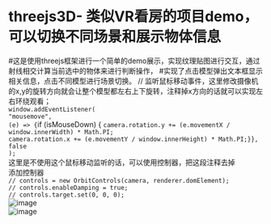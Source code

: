 # threejs3D- 类似VR看房的项目demo，可以切换不同场景和展示物体信息  
#这是使用threejs框架进行一个简单的demo展示，实现纹理贴图进行交互，通过射线相交计算当前选中的物体来进行判断操作，
#实现了点击模型弹出文本框显示相关信息，点击不同模型进行场景切换。
// 监听鼠标移动事件，这里修改摄像机的x,y的旋转方向就会让整个模型都左右上下旋转，注释掉x方向的话就可以实现左右环绕观看；  
  `window.addEventListener(`  
   `"mousemove",`  
   `(e) => {`if (isMouseDown) {
       `camera.rotation.y += (e.movementX / window.innerWidth) * Math.PI;`    
       `camera.rotation.x += (e.movementY / window.innerHeight) * Math.PI;}},`   
    `false`  
  `);`    
  这里是不使用这个鼠标移动监听的话，可以使用控制器，把这段注释去掉  
  添加控制器  
 `// controls = new OrbitControls(camera, renderer.domElement);`  
 `// controls.enableDamping = true;`  
 `// controls.target.set(0, 0, 0);`  
![image](https://github.com/vlay1314/threejs3D-/blob/main/iShot_2022-09-27_10.24.33.gif)  
![image](https://github.com/vlay1314/threejs3D-/blob/main/iShot_2022-09-27_10.40.03.gif)
